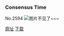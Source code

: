### Consensus Time
No.2594
![图片不见了~~~](https://imgs.xkcd.com/comics/consensus_time.png)

[原址](https://xkcd.com//2594) [下载](https://imgs.xkcd.com/comics/consensus_time.png)

